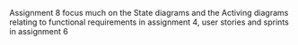 Assignment 8 focus much on the State diagrams and the Activing diagrams relating to functional requirements in assignment 4, user stories and sprints in assignment 6
